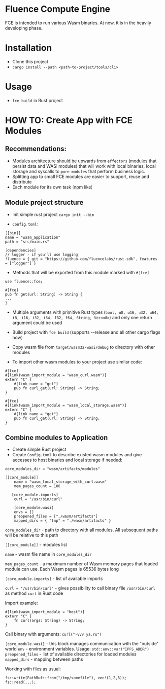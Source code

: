 # Fluence Compute Engine

FCE is intended to run various Wasm binaries. At now, it is in the heavily developing phase.

# Installation
- Clone this project
- `cargo install --path <path-to-project/tools/cli>`

# Usage
- `fce build` in Rust project

# HOW TO: Create App with FCE Modules

## Recommendations:

- Modules architecture should be upwards from `effectors` (modules that persist data and WASI modules) that will work with local binaries, local storage and syscalls to `pure modules` that perform business logic.
- Splitting app to small FCE modules are easier to support, reuse and distribute
- Each module for its own task (npm like)

## Module project structure

- Init simple rust project `cargo init --bin`

- `Config.toml`:
```
[[bin]]
name = "wasm_application"
path = "src/main.rs"

[dependencies]
// logger - if you'll use logging
fluence = { git = "https://github.com/fluencelabs/rust-sdk", features = ["logger"] }
```

- Methods that will be exported from this module marked with `#[fce]`
```
use fluence::fce;

#[fce]
pub fn get(url: String) -> String {
...
}
```
- Multiple arguments with primitive Rust types (`bool, u8, u16, u32, u64, i8, i16, i32, i64, f32, f64, String, Vec<u8>`) and only one return argument could be used

- Build project with `fce build` (supports --release and all other cargo flags now)

- Copy wasm file from `target/wasm32-wasi/debug` to directory with other modules

- To import other wasm modules to your project use similar code:
```
#[fce]
#[link(wasm_import_module = "wasm_curl.wasm")]
extern "C" {
    #[link_name = "get"]
    pub fn curl_get(url: String) -> String;
}

#[fce]
#[link(wasm_import_module = "wasm_local_storage.wasm")]
extern "C" {
    #[link_name = "get"]
    pub fn curl_get(url: String) -> String;
}
``` 

## Combine modules to Application

- Create simple Rust project
- Create `Config.toml` to describe existed wasm modules and give accesses to host binaries and local storage if needed:
```
core_modules_dir = "wasm/artifacts/modules"

[[core_module]]
    name = "wasm_local_storage_with_curl.wasm"
    mem_pages_count = 100    

   [core_module.imports]
    curl = "/usr/bin/curl"

    [core_module.wasi]
    envs = []
    preopened_files = ["./wasm/artifacts"]
    mapped_dirs = { "tmp" = "./wasm/artifacts" }
```

`core_modules_dir` - path to directory with all modules. All subsequent paths will be relative to this path

`[[core_module]]` - modules list

`name` - wasm file name in `core_modules_dir`

`mem_pages_count` - a maximum number of Wasm memory pages that loaded module can use. Each Wasm pages is 65536 bytes long

`[core_module.imports]` - list of available imports

`curl = "/usr/bin/curl"` - gives possibility to call binary file `/usr/bin/curl` as method `curl` in Rust code

Import example:
```
#[link(wasm_import_module = "host")]
extern "C" {
    fn curl(args: String) -> String;
}
```

Call binary with arguments: `curl("-vvv ya.ru")`

`[core_module.wasi]` - this block manages communication with the "outside" world
`env` - environment variables. Usage: `std::env::var("IPFS_ADDR")`
`preopened_files` - list of available directories for loaded modules
`mapped_dirs` - mapping between paths

Working with files as usual:
```
fs::write(PathBuf::from("/tmp/somefile"), vec!(1,2,3));
fs::read(...);
```